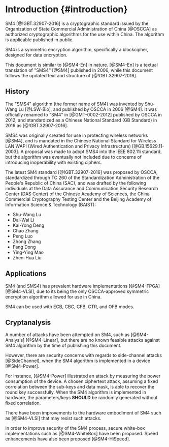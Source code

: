 #  Introduction {#introduction}

SM4 [@!GBT.32907-2016] is a cryptographic standard issued by the
Organization of State Commercial Administration of China [@OSCCA] as
authorized cryptographic algorithms for the use within China. The
algorithm is applicable  published in public.

SM4 is a symmetric encryption algorithm, specifically a blockcipher,
designed for data encryption.

This document is similar to [@SM4-En] in nature. [@SM4-En]
is a textual translation of "SMS4" [@SM4] published in 2006, while this
document follows the updated text and structure of [@!GBT.32907-2016].


## History

The "SMS4" algorithm (the former name of SM4) was invented by
Shu-Wang Lu [@LSW-Bio], and published by OSCCA in 2006 [@SM4]. It was
officially renamed to "SM4" in [@GMT-0002-2012] published by OSCCA in 2012,
and standardized as a Chinese National Standard (GB Standard) in 2016 as
[@!GBT.32907-2016].

SMS4 was originally created for use in protecting wireless networks [@SM4],
and is mandated in the Chinese National Standard for Wireless LAN WAPI (Wired
Authentication and Privacy Infrastructure) [@GB.15629.11-2003]. A proposal
was made to adopt SMS4 into the IEEE 802.11i standard, but the algorithm
was eventually not included due to concerns of introducing inoperability
with existing ciphers.

The latest SM4 standard [@!GBT.32907-2016] was proposed by OSCCA,
standardized through TC 260 of the Standardization Administration of the
People's Republic of China (SAC), and was drafted by the following
individuals at the Data Assurance and Communication Security Research
Center (DAS Center) of the Chinese Academy of Sciences, the China
Commercial Cryptography Testing Center and the Beijing Academy of
Information Science & Technology (BAIST):

* Shu-Wang Lu
* Dai-Wai Li
* Kai-Yong Deng
* Chao Zhang
* Peng Luo
* Zhong Zhang
* Fang Dong
* Ying-Ying Mao
* Zhen-Hua Liu


## Applications

SM4 (and SMS4) has prevalent hardware implementations [@SM4-FPGA]
[@SM4-VLSI], due to its being the only OSCCA-approved symmetric encryption
algorithm allowed for use in China.

SM4 can be used with ECB, CBC, CFB, CTR, and OFB modes.

## Cryptanalysis

A number of attacks have been attempted on SM4, such as [@SM4-Analysis]
[@SM4-Linear], but there are no known feasible attacks against SM4 algorithm
by the time of publishing this document.

However, there are security concerns with regards to side-channel attacks
[@SideChannel], when the SM4 algorithm is implemented in a device [@SM4-Power].

For instance, [@SM4-Power] illustrated an attack by measuring the power
consumption of the device. A chosen ciphertext attack, assuming a fixed
correlation between the sub-keys and data mask, is able to recover the round
key successfully. When the SM4 algorithm is implemented in hardware, the
parameters/keys **SHOULD** be randomly generated without fixed correlation.

There have been improvements to the hardware embodiment of SM4 such as
[@SM4-VLSI] that may resist such attacks.

In order to improve security of the SM4 process, secure white-box
implementations such as [@SM4-WhiteBox] have been proposed. Speed enhancements
have also been proposed [@SM4-HiSpeed].

